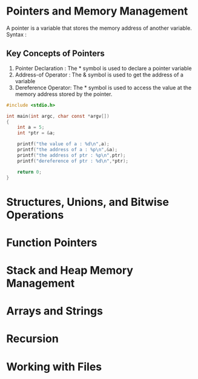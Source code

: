 # Pointers and Memory Management

A pointer is a variable that stores the memory address of another variable.
Syntax :

## Key Concepts of Pointers
1. Pointer Declaration : The * symbol is used to declare a pointer variable
2. Address-of Operator : The & symbol is used to get the address of a variable
3. Dereference Operator: The * symbol is used to access the value at the memory address stored by the pointer.

```c
#include <stdio.h>

int main(int argc, char const *argv[])
{
    int a = 5;
    int *ptr = &a;

    printf("the value of a : %d\n",a);
    printf("the address of a : %p\n",&a);
    printf("the address of ptr : %p\n",ptr);
    printf("dereference of ptr : %d\n",*ptr);

    return 0;
}
```


# Structures, Unions, and Bitwise Operations

# Function Pointers

# Stack and Heap Memory Management

# Arrays and Strings

# Recursion

# Working with Files